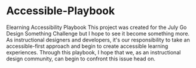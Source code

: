 # Accessible-Playbook
Elearning Accessibility Playbook
This project was created for the July Go Design Something Challenge but I hope to see it become something more. As instructional designers and developers, it's our responsibility to take an accessible-first approach and begin to create accessible learning experiences. Through this playbook, I hope that we, as an instructional design community, can begin to confront this issue head on.
